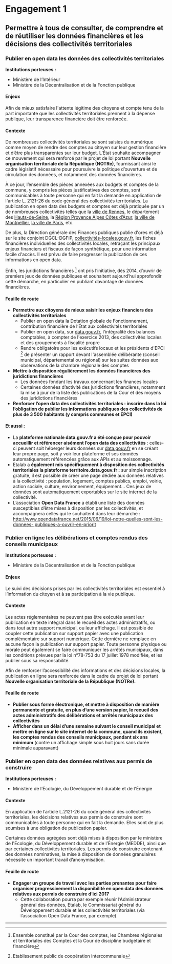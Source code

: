 # Engagement 1

## Permettre à tous de consulter, de comprendre et de réutiliser les données financières et les décisions des collectivités territoriales

### Publier en open data les données des collectivités territoriales


**Institutions porteuses :**
- Ministère de l’Intérieur
- Ministère de la Décentralisation et de la Fonction publique

#### Enjeux

Afin de mieux satisfaire l'attente légitime des citoyens et compte tenu de la part importante que les collectivités territoriales prennent à la dépense publique, leur transparence financière doit être renforcée.

#### Contexte
De nombreuses collectivités territoriales se sont saisies du numérique comme moyen de rendre des comptes au citoyen sur leur gestion financière et d’être plus transparentes sur leur budget. L’État souhaite accompagner ce mouvement qui sera renforcé par le projet de loi portant **Nouvelle organisation territoriale de la République (NOTRe)**, fournissant ainsi le cadre législatif nécessaire pour poursuivre la politique d’ouverture et de circulation des données, et notamment des données financières.

À ce jour, l’ensemble des pièces annexées aux budgets et comptes de la commune, y
compris les pièces justificatives des comptes, sont communicables à toute personne qui en
fait la demande en application de l'article L. 2121-26 du code général des collectivités
territoriales. La publication en open data des budgets et comptes est déjà pratiquée par un
de nombreuses collectivités telles que la [ville de Rennes](http://www.data.rennes-metropole.fr/), le département des [Hauts-de-Seine](http://opendata.hauts-de-seine.net/),
la [Région Provence Alpes Côtes d’Azur](http://opendata.regionpaca.fr/), [la ville de Montpellier](http://montpellier.territoirenumerique.org/), [la ville de Paris](http://opendata.paris.fr/page/home/), etc.

De plus, la Direction générale des Finances publiques publie d'ores et déjà sur le site conjoint
DGCL-DGFiP, [collectivités-locales.gouv.fr](http://www.collectivitÃ©s-locales.gouv.fr/), les fiches financières individuelles des collectivités
locales, retraçant les principaux enjeux financiers et fiscaux de façon synthétique, pour une
information facile d'accès. Il est prévu de faire progresser la publication de ces informations
en open data.

Enfin, les juridictions financières [^1] ont pris l’initiative, dès 2014, d’ouvrir de premiers jeux de
données publiques et souhaitent aujourd’hui approfondir cette démarche, en particulier en
publiant davantage de données financières.

#### Feuille de route
- **Permettre aux citoyens de mieux saisir les enjeux financiers des collectivités territoriales**
    - Publier en open data la Dotation globale de Fonctionnement, contribution financière de l’État aux collectivités territoriales
    - Publier en open data, sur [data.gouv.fr](http://www.data.gouv.fr/), l'intégralité des balances comptables, à compter de l'exercice 2013, des collectivités locales et des groupements à fiscalité propre
    - Rendre obligatoire pour les exécutifs locaux et les présidents d'EPCI [^2] de présenter un rapport devant l'assemblée délibérante (conseil municipal, départemental ou régional) sur les suites données aux observations de la chambre régionale des comptes
- **Mettre à disposition régulièrement les données financières des juridictions financières**
    - Les données fondant les travaux concernant les finances locales
    - Certaines données d’activité des juridictions financières, notamment la mise à jour de la liste des publications de la Cour et des moyens des juridictions financières
- **Renforcer l’open data des collectivités territoriales : inscrire dans la loi l’obligation de
publier les informations publiques des collectivités de plus de 3 500 habitants (y compris
communes et EPCI)**


#### Et aussi :
- La **plateforme nationale data.gouv.fr a été conçue pour pouvoir accueillir et
référencer aisément l’open data des collectivités** : celles-ci peuvent soit
héberger leurs données sur [data.gouv.fr](http://www.data.gouv.fr/) en se créant leur propre page, soit y
voir leur plateforme et ses données automatiquement référencées grâce aux
APIs et au moissonnage.
- Etalab a **également mis spécifiquement à disposition des collectivités
territoriales la plateforme territoire.data.gouv.fr :**  sur simple inscription gratuite, il
est possible de créer une page dédiée aux données relatives à la collectivité :
population, logement, comptes publics, emploi, voirie, action sociale, culture,
environnement, équipement... Ces jeux de données sont automatiquement
exportables sur le site internet de la collectivité.
- L’association **Open Data France** a établi une liste des données susceptibles
d’être mises à disposition par les collectivités, et accompagnera celles qui le
souhaitent dans leur démarche :
[http://www.opendatafrance.net/2015/06/19/loi-notre-quelles-sont-les-donnees-
publiques-a-ouvrir-en-priorit](http://www.opendatafrance.net/2015/06/19/loi-notre-quelles-sont-les-donnees-publiques-a-ouvrir-en-priorite)

### Publier en ligne les délibérations et comptes rendus des conseils municipaux

**Institutions porteuses  :**
-  Ministère de la Décentralisation et de la Fonction publique

#### Enjeux
Le suivi des décisions prises par les collectivités territoriales est essentiel à l’information du
citoyen et à sa participation à la vie publique.

#### Contexte
Les actes réglementaires ne peuvent pas être exécutés avant leur publication en texte
intégral dans le recueil des actes administratifs, ou dans tout autre support municipal, ou leur
affichage. Il est possible de coupler cette publication sur support papier avec une
publication complémentaire sur support numérique. Cette dernière ne remplace en aucune
façon la publication sur support papier. Toute personne physique ou morale peut également
se faire communiquer les arrêtés municipaux, dans les conditions prévues par la loi n°78-753
du 17 juillet 1978 modifiée, et les publier sous sa responsabilité.

Afin de renforcer l’accessibilité des informations et des décisions locales, la publication en
ligne sera renforcée dans le cadre du projet de loi portant **Nouvelle organisation territoriale
de la République (NOTRe).**

#### Feuille de route
- **Publier sous forme électronique, et mettre à disposition de manière permanente et
gratuite, en plus d’une version papier, le recueil des actes administratifs des délibérations
et arrêtés municipaux des collectivités**
- **Afficher dans un délai d’une semaine suivant le conseil municipal et mettre en ligne sur le
site internet de la commune, quand ils existent, les comptes rendus des conseils
municipaux, pendant six ans minimum** (contre un affichage simple sous huit jours sans
durée minimale auparavant)

### Publier en open data des données relatives aux permis de construire

**Institutions porteuses :**
- Ministère de l’Écologie, du Développement durable et de l'Énergie

#### Contexte
En application de l’article L.2121-26 du code général des collectivités territoriales, les
décisions relatives aux permis de construire sont communicables à toute personne qui en fait
la demande. Elles sont de plus soumises à une obligation de publication papier.

Certaines données agrégées sont déjà mises à disposition par le ministère de l'Écologie, du
Développement durable et de l’Énergie (MEDDE), ainsi que par certaines collectivités
territoriales. Les permis de construire contenant des données nominatives, la mise à
disposition de données granulaires nécessite un important travail d’anonymisation.

#### Feuille de route
- **Engager un groupe de travail avec les parties prenantes pour faire organiser
progressivement la disponibilité en open data des données relatives aux permis de
construire d’ici 2017**
    - Cette collaboration pourra par exemple réunir l’Administrateur général des données,
Etalab, le Commissariat général du Développement durable et les collectivités
territoriales (via l’association Open Data France, par exemple)



----

[^1]: Ensemble constitué par la Cour des comptes, les Chambres régionales et territoriales des Comptes et la Cour de discipline budgétaire et financière
[^2]: Etablissement public de coopération intercommunale